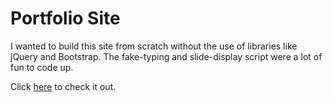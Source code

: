# Portfolio Site

I wanted to build this site from scratch without the use of libraries like jQuery and Bootstrap. The fake-typing and slide-display script were a lot of fun to code up. 

Click [here](https://tenzang.github.io/portfolio-website/) to check it out.
